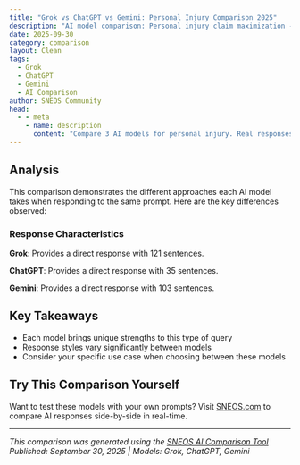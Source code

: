 ```yaml
---
title: "Grok vs ChatGPT vs Gemini: Personal Injury Comparison 2025"
description: "AI model comparison: Personal injury claim maximization - get fair compensation..."
date: 2025-09-30
category: comparison
layout: Clean
tags:
  - Grok
  - ChatGPT
  - Gemini
  - AI Comparison
author: SNEOS Community
head:
  - - meta
    - name: description
      content: "Compare 3 AI models for personal injury. Real responses from Grok, ChatGPT, Gemini with detailed analysis."
---
```


<ChatComparison
  title="Grok vs ChatGPT vs Gemini: Personal Injury Comparison 2025"
  prompt="Personal injury claim maximization - get fair compensation"
  :responses='{
    "Grok": "Maximizing a personal injury claim to ensure fair compensation requires a strategic and well-documented approach. Insurance companies often aim to settle claims for as little as possible, so being prepared and informed is key. Below is a detailed guide to help you navigate the process and increase your chances of receiving the compensation you deserve. Please note that this is general advice and not a substitute for legal counsel. Consulting with a qualified personal injury attorney is highly recommended for your specific case.\n\n---\n\n### 1. Understand the Basics of a Personal Injury Claim\nA personal injury claim seeks compensation for damages caused by someone else\u2019s negligence or intentional harm. Common cases include car accidents, slip and falls, medical malpractice, and workplace injuries. Compensation typically covers:\n- **Medical Expenses**: Past and future costs of treatment, rehabilitation, and therapy.\n- **Lost Wages**: Income lost due to inability to work, including future earning potential if applicable.\n- **Pain and Suffering**: Compensation for physical pain, emotional distress, and diminished quality of life.\n- **Property Damage**: Costs to repair or replace damaged property (e.g., a vehicle in a car accident).\n- **Other Damages**: Out-of-pocket expenses like transportation to medical appointments or home care.\n\nUnderstanding what you\u2019re entitled to helps you avoid settling for less than you deserve.\n\n---\n\n### 2. Seek Immediate Medical Attention\n- **Document Injuries**: Even if injuries seem minor, get a medical evaluation immediately after the incident. Some injuries (e.g., whiplash, internal injuries, or traumatic brain injuries) may not show symptoms right away. A medical record serves as critical evidence linking the incident to your injuries.\n- **Follow Treatment Plans**: Adhere to your doctor\u2019s recommendations, attend all follow-up appointments, and keep records of treatments, prescriptions, and therapy. Insurance companies may argue that gaps in treatment indicate your injuries weren\u2019t severe.\n- **Track Expenses**: Save all medical bills, receipts, and related costs as evidence of your financial burden.\n\n---\n\n### 3. Gather Strong Evidence\nBuilding a solid case is essential to maximizing your claim. Collect as much evidence as possible, including:\n- **Accident Details**: Take photos or videos of the scene, injuries, and property damage. If applicable, capture skid marks, weather conditions, or safety hazards.\n- **Witness Statements**: Get names and contact information of any witnesses. Their accounts can corroborate your version of events.\n- **Police Reports**: If law enforcement was involved (e.g., in a car accident), obtain a copy of the official report.\n- **Personal Records**: Keep a journal documenting your pain levels, emotional state, and how the injury impacts your daily life (e.g., inability to work or enjoy hobbies).\n- **Correspondence**: Save emails, texts, or letters related to the incident, including communications with the other party or their insurer.\n\n---\n\n### 4. Avoid Early Mistakes That Can Hurt Your Claim\n- **Don\u2019t Admit Fault**: Avoid apologizing or making statements that could be interpreted as admitting liability, even if you feel polite or unsure. Stick to factual statements if speaking to the other party or their insurer.\n- **Don\u2019t Sign Anything Without Review**: Insurance companies may offer a quick settlement or ask you to sign waivers. Do not accept or sign anything until you\u2019ve consulted a lawyer or fully understand the implications.\n- **Limit Social Media**: Avoid posting about the accident, your injuries, or your activities online. Insurance adjusters often check social media for content that could undermine your claim (e.g., photos of you appearing uninjured or active).\n\n---\n\n### 5. Hire a Personal Injury Attorney\nWhile it\u2019s possible to handle a claim on your own, an experienced attorney can significantly increase your chances of fair compensation. Benefits of hiring a lawyer include:\n- **Expert Negotiation**: Attorneys know how to counter lowball settlement offers and deal with insurance tactics.\n- **Legal Knowledge**: They understand statutes of limitations, liability laws, and how to calculate damages accurately.\n- **Evidence Building**: Lawyers can hire investigators, consult experts (e.g., medical or accident reconstruction specialists), and gather evidence you might overlook.\n- **Contingency Fees**: Most personal injury lawyers work on a contingency basis, meaning they only get paid if you win (typically a percentage of the settlement).\n\n**When to Hire**: If your injuries are severe, liability is disputed, or the insurance company denies your claim, hiring a lawyer is crucial.\n\n---\n\n### 6. Calculate the Full Value of Your Claim\nTo avoid accepting a low settlement, calculate the full extent of your damages. Work with your attorney to include:\n- **Economic Damages**: Quantifiable losses like medical bills, lost income, and property damage. Use receipts, pay stubs, and expert projections for future costs.\n- **Non-Economic Damages**: Subjective losses like pain and suffering or emotional distress. These are often calculated using a multiplier (e.g., 1.5 to 5 times your economic damages, depending on injury severity).\n- **Punitive Damages**: In rare cases involving gross negligence or intentional harm, courts may award punitive damages to punish the at-fault party.\n\nBe realistic but thorough\u2014insurance companies may undervalue pain and suffering or future medical needs.\n\n---\n\n### 7. Be Cautious of Insurance Company Tactics\nInsurance adjusters are trained to minimize payouts. Be aware of common strategies:\n- **Lowball Offers**: They may offer a quick settlement that doesn\u2019t reflect the true value of your claim. Don\u2019t accept the first offer without evaluation.\n- **Delay Tactics**: Adjusters may drag out the process, hoping you\u2019ll settle out of desperation.\n- **Request for Recorded Statements**: They might ask for a statement to find inconsistencies or reasons to deny your claim. Politely decline and refer them to your attorney.\n- **Disputing Injury Severity**: They may argue your injuries were pre-existing or not caused by the incident. Strong medical records and expert testimony can counter this.\n\nAlways communicate through your attorney if possible, and never feel pressured to settle.\n\n---\n\n### 8. Know the Statute of Limitations\nEvery state or jurisdiction has a deadline for filing a personal injury lawsuit, known as the statute of limitations (typically 1-3 years from the date of the injury, depending on location). Missing this deadline can bar you from pursuing compensation. Consult your attorney to ensure timely filing, especially if settlement negotiations stall.\n\n---\n\n### 9. Be Prepared for Negotiation or Litigation\n- **Settlement Negotiation**: Most personal injury claims settle out of court. Your attorney will negotiate with the insurance company, presenting evidence and countering low offers. Be patient\u2014rushing to settle often results in lower compensation.\n- **Mediation or Arbitration**: Some cases go through alternative dispute resolution to avoid trial. These processes can be faster and less costly but still require preparation.\n- **Trial**: If a fair settlement cannot be reached, your case may go to court. Trials are longer and riskier but can result in higher awards, especially if punitive damages are involved.\n\n---\n\n### 10. Avoid Common Pitfalls in Maximizing Compensation\n- Settling too early before understanding the full extent of long-term injuries or costs.\n- Failing to document all expenses and impacts on your life.\n- Not seeking expert opinions (e.g., medical or vocational experts) to support claims for future damages.\n- Underestimating the emotional and psychological toll of the injury.\n\n---\n\n### 11. Additional Tips for Specific Cases\n- **Car Accidents**: Obtain the other driver\u2019s insurance information, file a claim with both your insurer and theirs if applicable, and check for uninsured/underinsured motorist coverage.\n- **Slip and Falls**: Prove negligence by showing the property owner knew or should have known about the hazard (e.g., a wet floor without a warning sign).\n- **Medical Malpractice**: These cases are complex and require expert testimony to prove a healthcare provider deviated from the standard of care.\n- **Workplace Injuries**: File a workers\u2019 compensation claim if eligible, but explore third-party claims if someone outside your employer was at fault (e.g., a contractor or equipment manufacturer).\n\n---\n\n### 12. Factors That Affect Compensation Amounts\nSeveral factors can influence the value of your claim:\n- **Severity of Injury**: More severe or permanent injuries (e.g., paralysis, traumatic brain injury) typically result in higher compensation.\n- **Liability**: If fault is clear and entirely with the other party, your claim is stronger. Shared fault (comparative negligence) may reduce your award.\n- **Insurance Policy Limits**: Compensation may be capped by the at-fault party\u2019s insurance coverage unless they have personal assets to pursue.\n- **Jurisdiction**: Some states cap non-economic damages (e.g., pain and suffering) or have stricter liability rules.\n\n---\n\n### Conclusion\nMaximizing a personal injury claim requires diligent preparation, strong evidence, and often professional legal help. By understanding your rights, avoiding common mistakes, and building a comprehensive case, you can increase the likelihood of receiving fair compensation for your physical, emotional, and financial losses. \n\n**Next Steps**: Contact a personal injury attorney for a free consultation to evaluate your case. Many offer no-cost initial reviews and can advise whether your claim is worth pursuing. Additionally, research local laws and resources specific to your area for tailored guidance.\n\nIf you have a specific type of injury or situation in mind, let me know, and I can provide more targeted advice!",
    "ChatGPT": "Maximizing a personal injury claim to get fair compensation involves several important steps. Here\u2019s a comprehensive guide to help you navigate the process effectively:\n\n### 1. Seek Medical Attention Immediately\n- **Document Injuries:** Your health is the priority. Prompt medical treatment not only ensures proper care but also creates a medical record crucial for your claim.\n- **Follow Up:** Attend all medical appointments and follow your doctor\u2019s recommendations to document ongoing issues.\n\n### 2. Gather Evidence\n- **Accident Scene:** Take photos/videos of the scene, your injuries, and any property damage.\n- **Witnesses:** Collect names and contact information.\n- **Police Report:** Obtain a copy if applicable.\n- **Keep Records:** Save all documents related to the injury\u2014medical bills, receipts, correspondence with insurance companies, and records of lost wages.\n\n### 3. Document Your Losses Thoroughly\n- **Medical Expenses:** Include current and future treatment costs.\n- **Lost Income:** Provide proof of salary, overtime, bonuses missed.\n- **Non-Economic Damages:** Document pain and suffering, emotional distress, and loss of enjoyment of life.\n- **Property Damage:** Keep records of repairs or replacement.\n\n### 4. Consult with a Personal Injury Attorney\n- **Expertise:** A lawyer specializing in personal injury can assess your case and help determine fair compensation.\n- **Negotiation:** Attorneys are experienced in negotiating with insurance companies to avoid lowball offers.\n- **Contingency Fee:** Many work on a contingency basis, meaning they get paid only if you win.\n\n### 5. Avoid Making Early Settlement Agreements\n- **Don\u2019t Rush:** Insurance companies may offer quick settlements that are lower than what you deserve.\n- **Evaluate Fully:** Wait until your medical condition stabilizes to understand the full scope of damages.\n\n### 6. Be Honest and Consistent\n- **Accurate Information:** Provide truthful and consistent information in all communications.\n- **Avoid Social Media:** Don\u2019t post anything about your injury or claim online that could be used against you.\n\n### 7. Calculate a Fair Settlement\n- **Compensatory Damages:** Include medical bills, lost wages, property damage.\n- **General Damages:** Consider pain and suffering, emotional distress.\n- **Future Damages:** Account for ongoing care, future medical treatments, and potential loss of earning capacity.\n\n### 8. Consider Mediation or Litigation if Necessary\n- **Mediation:** Can be a less costly way to resolve the dispute.\n- **Lawsuit:** If negotiations fail, filing a lawsuit might be necessary to maximize compensation.\n\n---\n\n**Remember:** Each case is unique, and laws vary by jurisdiction. Consulting a qualified attorney early in the process is often the best way to ensure full and fair compensation.\n\nIf you want, I can help you draft a list of questions to ask a personal injury lawyer or provide templates for documenting your damages!",
    "Gemini": "Okay, let\u0027s break down how to maximize your personal injury claim and get fair compensation. This is a complex process, and while I can provide general guidance, remember that **it\u0027s always best to consult with a qualified personal injury attorney in your area.** They can assess your specific case and provide tailored advice.\n\nHere\u0027s a comprehensive guide to maximizing your claim:\n\n**I. Understanding Your Claim\u0027s Worth:**\n\n*   **Identify All Damages:** This is the cornerstone of your claim.  You need to thoroughly document and calculate ALL your losses.  These fall into two main categories:\n\n    *   **Economic Damages (Tangible Losses):**  These are quantifiable and easier to prove with documentation.\n        *   **Medical Expenses:**  Doctor visits, hospital stays, physical therapy, medication, ambulance fees, future medical care.  **Keep meticulous records of all bills and receipts.**\n        *   **Lost Wages:**  Time missed from work, including sick leave, vacation time, and potential future earnings.  Get documentation from your employer (pay stubs, letters confirming time off, etc.).  If you\u0027re self-employed, gather tax returns, invoices, and other proof of income.\n        *   **Property Damage:**  Repair or replacement costs for your vehicle, personal belongings damaged in the accident.  Get estimates for repairs and keep receipts for replacement items.\n        *   **Other Expenses:**  Costs related to your injury, such as travel to medical appointments, assistive devices (crutches, wheelchairs), home modifications, and childcare expenses.\n\n    *   **Non-Economic Damages (Intangible Losses):**  These are more subjective and harder to quantify but are a significant part of your claim.\n        *   **Pain and Suffering:**  Physical pain, emotional distress, mental anguish, anxiety, depression, and loss of enjoyment of life.\n        *   **Emotional Distress:** This can include things like PTSD, anxiety, depression, and sleep disturbances. You may need a mental health professional to diagnose and document these conditions.\n        *   **Loss of Consortium:**  Loss of companionship, affection, and sexual relations with your spouse due to your injuries. (This is a claim filed by your spouse, not you directly).\n        *   **Permanent Impairment/Disability:** If your injuries result in a permanent disability, this can significantly increase the value of your claim.\n\n*   **Factors Affecting Claim Value:**\n\n    *   **Severity of Injuries:**  More severe injuries (e.g., broken bones, spinal cord injuries, brain injuries) generally result in higher settlements.\n    *   **Impact on Daily Life:**  How your injuries have affected your ability to work, participate in hobbies, and perform daily tasks.\n    *   **Clarity of Liability:**  The clearer the other party\u0027s fault, the stronger your claim.  Evidence of negligence is crucial.\n    *   **Insurance Policy Limits:**  The at-fault party\u0027s insurance policy limits can cap the amount you can recover.  Sometimes, umbrella policies or pursuing the individual\u0027s assets may be necessary.\n    *   **Jurisdiction:**  The state and even the county where the accident occurred can influence settlement amounts. Some areas are more plaintiff-friendly than others.\n    *   **Pre-Existing Conditions:**  The insurance company will try to argue that your injuries are due to a pre-existing condition.  You\u0027ll need to demonstrate that the accident aggravated or worsened the condition.\n    *   **Comparative Negligence:**  If you were partially at fault for the accident, your compensation may be reduced proportionally.\n\n**II. Building a Strong Case:**\n\n*   **Gather Evidence:**  The more evidence you have, the better.\n\n    *   **Police Report:**  Obtain a copy of the police report, which typically includes details about the accident, driver information, and witness statements.\n    *   **Photographs and Videos:**  Take pictures of the accident scene, vehicle damage, your injuries, and anything else relevant.  Videos can be even more compelling.\n    *   **Witness Statements:**  Get contact information from witnesses and ask them to provide written or recorded statements about what they saw.\n    *   **Medical Records:**  Obtain complete medical records from all healthcare providers who treated you. This includes doctor\u0027s notes, test results, and treatment plans.\n    *   **Keep a Pain Journal:**  Document your pain levels, symptoms, and how your injuries are affecting your daily life. This can be powerful evidence of your suffering.\n    *   **Lost Wage Documentation:**  Pay stubs, tax returns, and a letter from your employer confirming your lost wages.\n\n*   **Document Everything:**  Keep a detailed record of all communication with the insurance company, medical providers, and anyone else involved in your case.  Save all receipts and documents related to your expenses.\n\n*   **Follow Medical Advice:**  Attend all scheduled medical appointments and follow your doctor\u0027s treatment plan.  This demonstrates that you are taking your injuries seriously and trying to recover.  Failure to do so can be used against you.\n\n**III. Dealing with the Insurance Company:**\n\n*   **Report the Accident:**  Report the accident to your own insurance company and the at-fault party\u0027s insurance company promptly.\n*   **Be Cautious with Statements:**  Avoid giving recorded statements to the at-fault party\u0027s insurance company without consulting an attorney.  They may try to trick you into saying something that could hurt your case.  Stick to the basic facts of the accident.\n*   **Never Admit Fault:**  Even if you think you might have been partially at fault, do not admit fault to the insurance company or anyone else.  Let the investigation determine liability.\n*   **Beware of Quick Settlement Offers:**  Insurance companies often try to offer a quick settlement before you fully understand the extent of your injuries and damages.  Do not accept a settlement offer without consulting an attorney.  It\u0027s almost always lower than what you deserve.\n*   **Negotiate Strategically:**  The initial settlement offer is almost always lower than what the insurance company is willing to pay.  Be prepared to negotiate.  Present your evidence and explain why you deserve more compensation.\n\n**IV. Legal Representation (Critical):**\n\n*   **Consult with a Personal Injury Attorney:**  This is the MOST IMPORTANT step.  A good attorney will:\n\n    *   **Evaluate your case:**  Assess the strengths and weaknesses of your claim and advise you on the best course of action.\n    *   **Investigate the accident:**  Gather evidence and build a strong case on your behalf.\n    *   **Negotiate with the insurance company:**  Fight for the compensation you deserve.\n    *   **File a lawsuit if necessary:**  If the insurance company is not willing to offer a fair settlement, your attorney can file a lawsuit and take your case to trial.\n    *   **Protect your rights:**  Ensure that you are treated fairly throughout the legal process.\n    *   **Understand Legal Nuances:** Navigate the complex legal system.\n\n*   **Contingency Fee Basis:**  Most personal injury attorneys work on a contingency fee basis, meaning they only get paid if they win your case.  This makes legal representation accessible to people who cannot afford to pay upfront legal fees.  The fee is usually a percentage of the settlement or jury award (typically 33-40%).\n\n**V.  Negotiation Tactics:**\n\n*   **Anchor High:** Start with a demand that is higher than what you expect to receive, but still reasonable based on your damages.\n*   **Justify Your Demand:** Clearly explain the basis for your demand, citing evidence and legal precedents.\n*   **Be Patient:** Don\u0027t rush into accepting a settlement offer.  Negotiation takes time.\n*   **Know Your Bottom Line:** Determine the minimum amount you are willing to accept before you start negotiating.\n*   **Highlight the Strengths of Your Case:** Emphasize the evidence that supports your claim.\n*   **Be Prepared to Walk Away:**  If the insurance company is not willing to offer a fair settlement, be prepared to file a lawsuit and take your case to trial.\n\n**VI. Litigation (If Necessary):**\n\n*   **Filing a Lawsuit:** If negotiations fail, your attorney will file a lawsuit against the at-fault party.\n*   **Discovery:** The discovery phase involves gathering evidence through interrogatories, depositions, and requests for documents.\n*   **Mediation/Arbitration:** Many cases are resolved through mediation or arbitration, which are alternative dispute resolution methods.\n*   **Trial:** If the case cannot be resolved through settlement or mediation, it will proceed to trial.\n\n**VII.  Mistakes to Avoid:**\n\n*   **Delaying Medical Treatment:**  Seek medical attention as soon as possible after the accident.\n*   **Giving Recorded Statements Without an Attorney:**  Never give a recorded statement to the at-fault party\u0027s insurance company without consulting an attorney.\n*   **Posting About the Accident on Social Media:**  Anything you post on social media can be used against you.\n*   **Failing to Document Your Damages:**  Keep meticulous records of all your expenses and losses.\n*   **Accepting a Quick Settlement Offer:**  Do not accept a settlement offer without consulting an attorney.\n*   **Missing Deadlines:**  There are deadlines for filing a personal injury claim (statute of limitations).  If you miss the deadline, you will lose your right to sue.\n*   **Exaggerating Your Injuries:**  Be honest about your injuries and symptoms.\n*   **Attempting to Handle the Claim Alone (Especially with Serious Injuries):** Navigating the legal and insurance process is complicated. An attorney levels the playing field.\n\n**In summary:** Maximizing your personal injury claim requires thorough documentation, strategic negotiation, and, most importantly, the guidance of a qualified attorney. Don\u0027t hesitate to seek legal advice to protect your rights and ensure you receive the fair compensation you deserve. Good luck!\n"
  }'
  published-date="13:13"
/>

## Analysis

This comparison demonstrates the different approaches each AI model takes when responding to the same prompt. Here are the key differences observed:

### Response Characteristics

**Grok**: Provides a direct response with 121 sentences. 

**ChatGPT**: Provides a direct response with 35 sentences. 

**Gemini**: Provides a direct response with 103 sentences. 

## Key Takeaways

- Each model brings unique strengths to this type of query
- Response styles vary significantly between models
- Consider your specific use case when choosing between these models

## Try This Comparison Yourself

Want to test these models with your own prompts? Visit [SNEOS.com](https://sneos.com) to compare AI responses side-by-side in real-time.

---

*This comparison was generated using the [SNEOS AI Comparison Tool](https://sneos.com)*
*Published: September 30, 2025 | Models: Grok, ChatGPT, Gemini*
